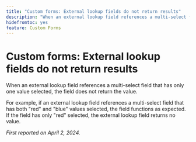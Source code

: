 ```yaml
---
title: "Custom forms: External lookup fields do not return results"
description: "When an external lookup field references a multi-select field that has only one value selected, the field does not return the value."
hidefromtoc: yes
feature: Custom Forms
---
```


# Custom forms: External lookup fields do not return results

When an external lookup field references a multi-select field that has only one value selected, the field does not return the value. 

For example, if an external lookup field references a multi-select field that has both "red" and "blue" values selected, the field functions as expected. If the field has only "red" selected, the external lookup field returns no value.

_First reported on April 2, 2024._

